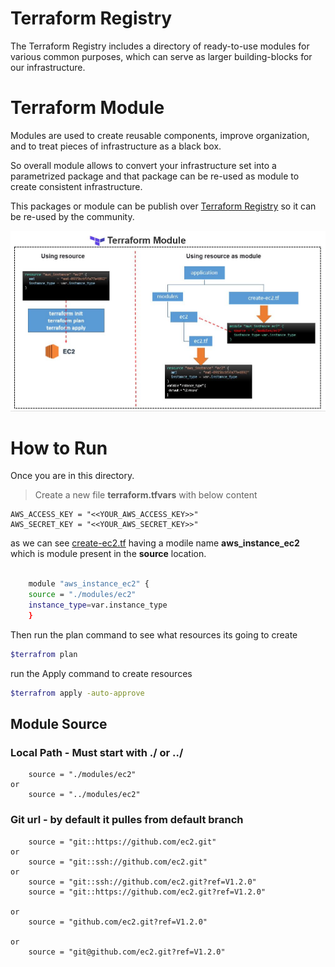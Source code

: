 # Terraform Registry
The Terraform Registry includes a directory of ready-to-use modules for various common purposes, which can serve as larger building-blocks for our infrastructure.


# Terraform Module

Modules are used to create reusable components, improve organization, and to treat pieces of infrastructure as a black box.

So overall module allows to convert your infrastructure set into a parametrized package and that package can be re-used as module to create consistent infrastructure. 

This packages or module can be publish over [Terraform Registry](#Terraform-Registry) so it can be re-used by the community. 


![Terraform-Module](../images/Terraform-Module-1.JPG)

# How to Run 

Once you are in this directory. 

> Create a new file **terraform.tfvars** with below content 
```note
AWS_ACCESS_KEY = "<<YOUR_AWS_ACCESS_KEY>>"
AWS_SECRET_KEY = "<<YOUR_AWS_SECRET_KEY>>" 
```

as we can see [create-ec2.tf](create-ec2.tf) having a modile name **aws_instance_ec2** which is module present in the  **source** location.

```sh

    module "aws_instance_ec2" {
    source = "./modules/ec2"
    instance_type=var.instance_type
    }

```

Then run the plan command to see what resources its going to create

```sh
$terrafrom plan
```

run the Apply command to create resources 

```sh
$terrafrom apply -auto-approve
```


## Module Source 

### Local Path - Must start with ./ or ../

```
    source = "./modules/ec2"
or
    source = "../modules/ec2"
```


### Git url - by default it pulles from default branch

```
    source = "git::https://github.com/ec2.git"
or
    source = "git::ssh://github.com/ec2.git"
or
    source = "git::ssh://github.com/ec2.git?ref=V1.2.0"
    source = "git::https://github.com/ec2.git?ref=V1.2.0"

or
    source = "github.com/ec2.git?ref=V1.2.0"

or
    source = "git@github.com/ec2.git?ref=V1.2.0"

```
